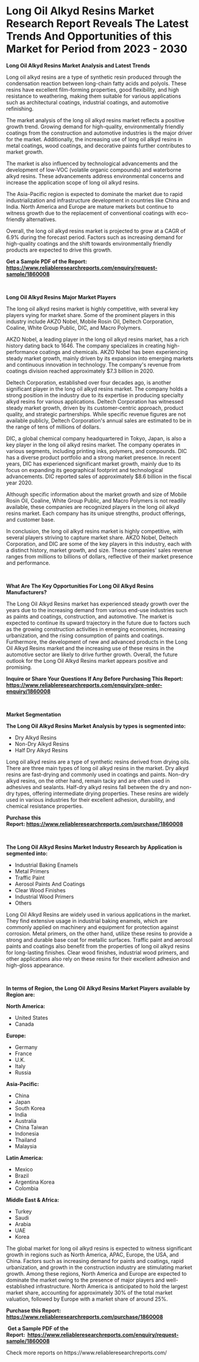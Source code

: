 <p><h1>Long Oil Alkyd Resins Market Research Report Reveals The Latest Trends And Opportunities of this Market for Period from 2023 - 2030</h1></p><p><strong>Long Oil Alkyd Resins Market Analysis and Latest Trends</strong></p>
<p><p>Long oil alkyd resins are a type of synthetic resin produced through the condensation reaction between long-chain fatty acids and polyols. These resins have excellent film-forming properties, good flexibility, and high resistance to weathering, making them suitable for various applications such as architectural coatings, industrial coatings, and automotive refinishing.</p><p>The market analysis of the long oil alkyd resins market reflects a positive growth trend. Growing demand for high-quality, environmentally friendly coatings from the construction and automotive industries is the major driver for the market. Additionally, the increasing use of long oil alkyd resins in metal coatings, wood coatings, and decorative paints further contributes to market growth.</p><p>The market is also influenced by technological advancements and the development of low-VOC (volatile organic compounds) and waterborne alkyd resins. These advancements address environmental concerns and increase the application scope of long oil alkyd resins.</p><p>The Asia-Pacific region is expected to dominate the market due to rapid industrialization and infrastructure development in countries like China and India. North America and Europe are mature markets but continue to witness growth due to the replacement of conventional coatings with eco-friendly alternatives.</p><p>Overall, the long oil alkyd resins market is projected to grow at a CAGR of 6.9% during the forecast period. Factors such as increasing demand for high-quality coatings and the shift towards environmentally friendly products are expected to drive this growth.</p></p>
<p><strong>Get a Sample PDF of the Report:&nbsp; <a href="https://www.reliableresearchreports.com/enquiry/request-sample/1860008">https://www.reliableresearchreports.com/enquiry/request-sample/1860008</a></strong></p>
<p>&nbsp;</p>
<p><strong>Long Oil Alkyd Resins Major Market Players</strong></p>
<p><p>The long oil alkyd resins market is highly competitive, with several key players vying for market share. Some of the prominent players in this industry include AKZO Nobel, Mobile Rosin Oil, Deltech Corporation, Coaline, White Group Public, DIC, and Macro Polymers.</p><p>AKZO Nobel, a leading player in the long oil alkyd resins market, has a rich history dating back to 1646. The company specializes in creating high-performance coatings and chemicals. AKZO Nobel has been experiencing steady market growth, mainly driven by its expansion into emerging markets and continuous innovation in technology. The company's revenue from coatings division reached approximately $7.3 billion in 2020.</p><p>Deltech Corporation, established over four decades ago, is another significant player in the long oil alkyd resins market. The company holds a strong position in the industry due to its expertise in producing specialty alkyd resins for various applications. Deltech Corporation has witnessed steady market growth, driven by its customer-centric approach, product quality, and strategic partnerships. While specific revenue figures are not available publicly, Deltech Corporation's annual sales are estimated to be in the range of tens of millions of dollars.</p><p>DIC, a global chemical company headquartered in Tokyo, Japan, is also a key player in the long oil alkyd resins market. The company operates in various segments, including printing inks, polymers, and compounds. DIC has a diverse product portfolio and a strong market presence. In recent years, DIC has experienced significant market growth, mainly due to its focus on expanding its geographical footprint and technological advancements. DIC reported sales of approximately $8.6 billion in the fiscal year 2020.</p><p>Although specific information about the market growth and size of Mobile Rosin Oil, Coaline, White Group Public, and Macro Polymers is not readily available, these companies are recognized players in the long oil alkyd resins market. Each company has its unique strengths, product offerings, and customer base.</p><p>In conclusion, the long oil alkyd resins market is highly competitive, with several players striving to capture market share. AKZO Nobel, Deltech Corporation, and DIC are some of the key players in this industry, each with a distinct history, market growth, and size. These companies' sales revenue ranges from millions to billions of dollars, reflective of their market presence and performance.</p></p>
<p>&nbsp;</p>
<p><strong>What Are The Key Opportunities For Long Oil Alkyd Resins Manufacturers?</strong></p>
<p><p>The Long Oil Alkyd Resins market has experienced steady growth over the years due to the increasing demand from various end-use industries such as paints and coatings, construction, and automotive. The market is expected to continue its upward trajectory in the future due to factors such as the growing construction activities in emerging economies, increasing urbanization, and the rising consumption of paints and coatings. Furthermore, the development of new and advanced products in the Long Oil Alkyd Resins market and the increasing use of these resins in the automotive sector are likely to drive further growth. Overall, the future outlook for the Long Oil Alkyd Resins market appears positive and promising.</p></p>
<p><strong>Inquire or Share Your Questions If Any Before Purchasing This Report: <a href="https://www.reliableresearchreports.com/enquiry/pre-order-enquiry/1860008">https://www.reliableresearchreports.com/enquiry/pre-order-enquiry/1860008</a></strong></p>
<p>&nbsp;</p>
<p><strong>Market Segmentation</strong></p>
<p><strong>The Long Oil Alkyd Resins Market Analysis by types is segmented into:</strong></p>
<p><ul><li>Dry Alkyd Resins</li><li>Non-Dry Alkyd Resins</li><li>Half Dry Alkyd Resins</li></ul></p>
<p><p>Long oil alkyd resins are a type of synthetic resins derived from drying oils. There are three main types of long oil alkyd resins in the market. Dry alkyd resins are fast-drying and commonly used in coatings and paints. Non-dry alkyd resins, on the other hand, remain tacky and are often used in adhesives and sealants. Half-dry alkyd resins fall between the dry and non-dry types, offering intermediate drying properties. These resins are widely used in various industries for their excellent adhesion, durability, and chemical resistance properties.</p></p>
<p><strong>Purchase this Report:&nbsp;<a href="https://www.reliableresearchreports.com/purchase/1860008">https://www.reliableresearchreports.com/purchase/1860008</a></strong></p>
<p>&nbsp;</p>
<p><strong>The Long Oil Alkyd Resins Market Industry Research by Application is segmented into:</strong></p>
<p><ul><li>Industrial Baking Enamels</li><li>Metal Primers</li><li>Traffic Paint</li><li>Aerosol Paints And Coatings</li><li>Clear Wood Finishes</li><li>Industrial Wood Primers</li><li>Others</li></ul></p>
<p><p>Long Oil Alkyd Resins are widely used in various applications in the market. They find extensive usage in industrial baking enamels, which are commonly applied on machinery and equipment for protection against corrosion. Metal primers, on the other hand, utilize these resins to provide a strong and durable base coat for metallic surfaces. Traffic paint and aerosol paints and coatings also benefit from the properties of long oil alkyd resins for long-lasting finishes. Clear wood finishes, industrial wood primers, and other applications also rely on these resins for their excellent adhesion and high-gloss appearance.</p></p>
<p>&nbsp;</p>
<p><strong>In terms of Region, the Long Oil Alkyd Resins Market Players available by Region are:</strong></p>
<p>
    <p> <strong> North America: </strong>
        <ul>
            <li>United States</li>
            <li>Canada</li>
        </ul>
        </p> 
    <p> <strong> Europe: </strong>
        <ul>
            <li>Germany</li>
            <li>France</li>
            <li>U.K.</li>
            <li>Italy</li>
            <li>Russia</li>
        </ul>
        </p> 
    <p> <strong> Asia-Pacific: </strong>
        <ul>
            <li>China</li>
            <li>Japan</li>
            <li>South Korea</li>
            <li>India</li>
            <li>Australia</li>
            <li>China Taiwan</li>
            <li>Indonesia</li>
            <li>Thailand</li>
            <li>Malaysia</li>
        </ul>
        </p> 
    <p> <strong> Latin America: </strong>
        <ul>
            <li>Mexico</li>
            <li>Brazil</li>
            <li>Argentina Korea</li>
            <li>Colombia</li>
        </ul>
        </p> 
    <p> <strong> Middle East & Africa: </strong>
        <ul>
            <li>Turkey</li>
            <li>Saudi</li>
            <li>Arabia</li>
            <li>UAE</li>
            <li>Korea</li>
        </ul>
    </p>
    </p>
<p><p>The global market for long oil alkyd resins is expected to witness significant growth in regions such as North America, APAC, Europe, the USA, and China. Factors such as increasing demand for paints and coatings, rapid urbanization, and growth in the construction industry are stimulating market growth. Among these regions, North America and Europe are expected to dominate the market owing to the presence of major players and well-established infrastructure. North America is anticipated to hold the largest market share, accounting for approximately 30% of the total market valuation, followed by Europe with a market share of around 25%.</p></p>
<p><strong>Purchase this Report: <a href="https://www.reliableresearchreports.com/purchase/1860008">https://www.reliableresearchreports.com/purchase/1860008</a></strong></p>
<p>&nbsp;<strong>Get a Sample PDF of the Report:&nbsp;&nbsp;<a href="https://www.reliableresearchreports.com/enquiry/request-sample/1860008">https://www.reliableresearchreports.com/enquiry/request-sample/1860008</a></strong></p>
<p><strong></strong></p>
<p>Check more reports on https://www.reliableresearchreports.com/</p>